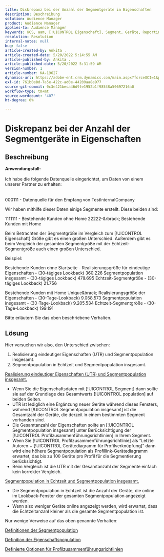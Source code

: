 ```yaml
---
title: Diskrepanz bei der Anzahl der Segmentgeräte in Eigenschaften
description: Beschreibung
solution: Audience Manager
product: Audience Manager
applies-to: Audience Manager
keywords: KCS, aam, [!UICONTROL Eigenschaft], Segment, Geräte, Reporting, [!UICONTROL eindeutige Eigenschaft] Realisierungen, Segmentpopulation insgesamt, Segmentpopulation in Echtzeit, Eigenschaftspopulation insgesamt
resolution: Resolution
internal-notes: null
bug: false
article-created-by: Ankita .
article-created-date: 5/20/2022 5:14:55 AM
article-published-by: Ankita .
article-published-date: 5/20/2022 5:31:59 AM
version-number: 1
article-number: KA-19627
dynamics-url: https://adobe-ent.crm.dynamics.com/main.aspx?forceUCI=1&pagetype=entityrecord&etn=knowledgearticle&id=3e2305c7-fbd7-ec11-a7b5-000d3a3ade0f
exl-id: 761b0e8d-7a5e-422c-ad0e-44200aa8e977
source-git-commit: 0c3e421beca46d9fe1952b1f98538a50697216a0
workflow-type: tm+mt
source-wordcount: '407'
ht-degree: 0%

---
```


# Diskrepanz bei der Anzahl der Segmentgeräte in Eigenschaften

## Beschreibung

<b>Anwendungsfall:</b><br><br>Ich habe die folgende Datenquelle eingerichtet, um Daten von einem unserer Partner zu erhalten:<br><br><br>
000111 - Datenquelle für den Empfang von TestInternalCompany

Wir haben mithilfe dieser Daten einige Segmente erstellt. Diese beiden sind:

1111111 - Bestehende Kunden ohne Home 22222-&amp;rbrack; Bestehende Kunden mit Home

Beim Betrachten der Segmentgröße im Vergleich zum [!UICONTROL Eigenschaft] Größe gibt es einen großen Unterschied. Außerdem gibt es beim Vergleich der gesamten Segmentgröße mit der Echtzeit-Segmentgröße auch einen großen Unterschied.

Beispiel:

Bestehende Kunden ohne Startseite - Realisierungsgröße für eindeutige Eigenschaften - (30-tägiges Lookback) 360.226 Segmentpopulation insgesamt - (30-tägiges Lookback) 478.695 Echtzeit-Segmentgröße - (30-tägiges Lookback) 21.756

Bestehende Kunden mit Home Unique&amp;brack; Realisierungsgröße der Eigenschaften - (30-Tage-Lookback) 9.058.573 Segmentpopulation insgesamt - (30-Tage-Lookback) 9.205.534 Echtzeit-Segmentgröße - (30-Tage-Lookback) 199.191



Bitte erläutern Sie das oben beschriebene Verhalten.


## Lösung


Hier versuchen wir also, den Unterschied zwischen:
1. Realisierung eindeutiger Eigenschaften (UTR) und Segmentpopulation insgesamt.
2. Segmentpopulation in Echtzeit und Segmentpopulation insgesamt.



<u>Realisierung eindeutiger Eigenschaften (UTR) und Segmentpopulation insgesamt.</u>

- Wenn Sie die Eigenschaftsdaten mit [!UICONTROL Segment] dann sollte sie auf der Grundlage des Gesamtwerts [!UICONTROL population] auf beiden Seiten.
- UTR ist lediglich eine Ergänzung neuer Geräte während dieses Fensters, während [!UICONTROL Segmentpopulation insgesamt] ist die Gesamtzahl der Geräte, die derzeit in einem bestimmten Segment vorhanden sind.
- Die Gesamtanzahl der Eigenschaften sollte an [!UICONTROL Segmentpopulation insgesamt] unter Berücksichtigung der [!UICONTROL Profilzusammenführungsrichtlinien] in Ihrem Segment.
- Wenn Sie [!UICONTROL Profilzusammenführungsrichtlinie] als &quot;Letzte Autoren + [!UICONTROL Gerätediagramm für Profilverknüpfung]&quot; dann wird eine höhere Segmentpopulation als Profillink-Gerätediagramm erwartet, das bis zu 100 Geräte pro Profil für die Segmentierung berücksichtigt.
- Beim Vergleich ist die UTR mit der Gesamtanzahl der Segmente einfach kein korrekter Vergleich.




<u>Segmentpopulation in Echtzeit und Segmentpopulation insgesamt.</u>

- Die Segmentpopulation in Echtzeit ist die Anzahl der Geräte, die online im Lookback-Fenster der gesamten Segmentpopulation angezeigt werden.
- Wenn also weniger Geräte online angezeigt werden, wird erwartet, dass die Echtzeitanzahl kleiner als die gesamte Segmentpopulation ist.




Nur wenige Verweise auf das oben genannte Verhalten:

[Definitionen der Segmentpopulation](https://experienceleague.adobe.com/docs/audience-manager/user-guide/features/segments/segment-builder-data.html?lang=en)

[Definition der Eigenschaftspopulation](https://experienceleague.adobe.com/docs/audience-manager/user-guide/features/traits/trait-details-page.html?lang=en)

[Definierte Optionen für Profilzusammenführungsrichtlinien](https://experienceleague.adobe.com/docs/audience-manager/user-guide/features/profile-merge-rules/merge-rule-definitions.html?lang=en)
